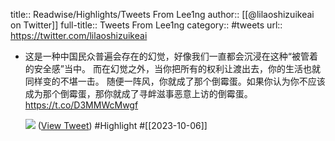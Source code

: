title:: Readwise/Highlights/Tweets From Lee1ng
author:: [[@lilaoshizuikeai on Twitter]]
full-title:: Tweets From Lee1ng
category:: #tweets
url:: https://twitter.com/lilaoshizuikeai
- 这是一种中国民众普遍会存在的幻觉，好像我们一直都会沉浸在这种“被管着的安全感”当中。
  而在幻觉之外，当你把所有的权利让渡出去，你的生活也就同样变的不堪一击。
  随便一阵风，你就成了那个倒霉蛋。如果你认为你不应该成为那个倒霉蛋，那你就成了寻衅滋事恶意上访的倒霉蛋。 https://t.co/D3MMWcMwgf
  
  ![](https://pbs.twimg.com/media/F7rG2eoXkAABTvX.jpg) ([View Tweet](https://twitter.com/lilaoshizuikeai/status/1709897710516502884)) #Highlight #[[2023-10-06]]